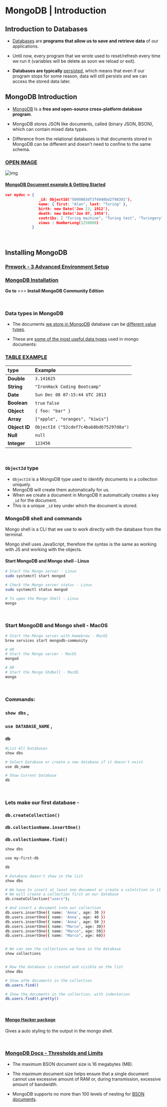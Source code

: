 #  **MongoDB** | Introduction





## Introduction to Databases



- [Databases](https://en.wikipedia.org/wiki/Database) are **programs that allow us to save and retrieve data** of our applications. 
- Until now, every program that we wrote used to reset/refresh every time we run it (variables will be delete as soon we reload or exit).



- **Databases are typically** [persisted](https://en.wikipedia.org/wiki/Persistence_(computer_science)), which means that even if our program stops for some reason, data will still persists and we can access the stored data later.





## MongoDB Introduction

- [MongoDB](https://www.mongodb.com/) Is a **free and open-source cross-platform database program**.

- MongoDB stores JSON like documents, called (binary JSON, BSON), which can contain mixed data types.

- Difference from the relational databases is that documents stored in MongoDB can be different and doesn't need to confine to the same schema.



### [OPEN IMAGE](https://s3-eu-west-1.amazonaws.com/ih-materials/uploads/upload_157ca84354e93013a2289e0e4a8809a6.png)

![img](https://s3-eu-west-1.amazonaws.com/ih-materials/uploads/upload_157ca84354e93013a2289e0e4a8809a6.png)









#### [MongoDB Document example & Getting Started](https://docs.mongodb.com/manual/core/document/#documents)

```json
var mydoc = {
               _id: ObjectId("5099803df3f4948bd2f98391"),
               name: { first: "Alan", last: "Turing" },
               birth: new Date('Jun 23, 1912'),
               death: new Date('Jun 07, 1954'),
               contribs: [ "Turing machine", "Turing test", "Turingery" ],
               views : NumberLong(1250000)
            }
```





<br>

## Installing MongoDB





### [Prework - 3 Advanced Environment Setup](https://preview.my.ironhack.com/lms/courses/course-v1:IRONHACK+WDPREWORK3+MASTER?moduleId=ironhack-course-chapter_2)



### [MongoDB Installation](https://docs.mongodb.com/manual/installation/)

**Go to**	 >>> 	**Install MongoDB Community Edition**





<br>



### Data types in MongoDB



- The documents <u>we store in MongoDB</u> database can be <u>different value types</u>. 

- These are <u>some of the most useful data types</u> used in mongo documents:

### [TABLE EXAMPLE](https://gist.github.com/ross-u/460610d2e938810de9fe28fd89ce611e)

| **type**      | Example                                 |
| :------------ | :-------------------------------------- |
| **Double**    | `3.141625`                              |
| **String**    | `"IronHack Coding Bootcamp"`            |
| **Date**      | `Sun Dec 08 07:15:44 UTC 2013`          |
| **Boolean**   | `true`  `false`                         |
| **Object**    | `{ foo: "bar" }`                        |
| **Array**     | `["apple", "oranges", "kiwis"]`         |
| **Object ID** | `ObjectId ("52cdef7c4bab8bd675297d8a")` |
| **Null**      | `null`                                  |
| **Integer**   | `123456`                                |



<br>



### `ObjectId` type

- `ObjectId` is a MongoDB type used to identify documents in a collection uniquely. 
- MongoDB will create them automatically for us. 
- When we create a document in MongoDB it automatically creates a key `_id` for the document.
- This is a unique `_id` key under which the document is stored.







### **MongoDB shell and commands**



Mongo shell is a CLI that we use to work directly with the database from the terminal.

Mongo shell uses JavaScript, therefore the syntax is the same as working  with JS and working with the objects.



#### **Start MongoDB  and Mongo shell - Linux**

```bash
# Start the Mongo server - Linux
sudo systemctl start mongod

# Check the Mongo server status - Linux
sudo systemctl status mongod

# To open the Mongo Shell - Linux
mongo
```





<br>



### **Start MongoDB  and Mongo shell - MacOS**

```bash
# Start the Mongo server with Homebrew - MacOS
brew services start mongodb-community

# OR
# Start the Mongo server - MacOS
mongod

# OR
# Start the Mongo Shdbell - MacOS
mongo
```





<br>



### Commands:

###  `show dbs` ,

###  `use DATABASE_NAME` ,

###  `db` 

```bash
#List All Databases
show dbs

# Select Database or create a new database if it doesn't exist
use db_name

# Show Current Database
db
```





<br>



### Lets make our first database - 

### `db.createCollection()`

### `db.collectionName.insertOne()`

### `db.collectionName.find()`

```bash
show dbs

use my-first-db

db

# Database doesn't show in the list
show dbs

# We have to insert at least one document or create a colelction in it for the database to show
# We will create a collection first on our database
db.createCollection("users");

# And insert a document into our collection
db.users.insertOne({ name: 'Anna', age: 30 })
db.users.insertOne({ name: 'Anna', age: 40 })
db.users.insertOne({ name: 'Anna', age: 50 })
db.users.insertOne({ name: "Marco", age: 30})
db.users.insertOne({ name: "Marco", age: 50})
db.users.insertOne({ name: "Marco", age: 60})


# We can see the collections we have in the database
show collections


# Now the database is created and visible on the list
show dbs

# Show athe documents in the collection
db.users.find()

# Show the documents in the collection, with indentation
db.users.find().pretty()
```





<br>



#### [Mongo Hacker package](https://github.com/TylerBrock/mongo-hacker)

Gives a auto styling to the output in the mongo shell.

<br>



### **[MongoDB Docs - Thresholds and Limits ](https://docs.mongodb.com/manual/reference/limits/)**

- The maximum BSON document size is 16 megabytes (MB).

- The maximum document size helps ensure that a single document cannot use excessive amount of RAM or, during transmission, excessive amount of bandwidth.

- MongoDB supports no more than 100 levels of nesting for [BSON documents](https://docs.mongodb.com/manual/reference/glossary/#term-document).

  


